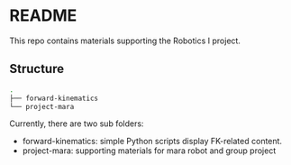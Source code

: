 # README

This repo contains materials supporting the Robotics I project.

## Structure 

```bash
.
├── forward-kinematics
└── project-mara
```

Currently, there are two sub folders:

- forward-kinematics: simple Python scripts display FK-related content.
- project-mara: supporting materials for mara robot and group project